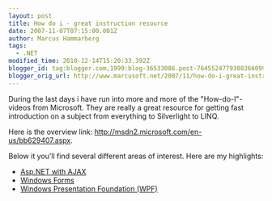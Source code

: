 ```yaml
---
layout: post
title: How do i - great instruction resource
date: 2007-11-07T07:15:00.001Z
author: Marcus Hammarberg
tags:
  - .NET
modified_time: 2010-12-14T15:20:33.392Z
blogger_id: tag:blogger.com,1999:blog-36533086.post-7645524779308366099
blogger_orig_url: http://www.marcusoft.net/2007/11/how-do-i-great-instruction-resource.html
---
```



During the last days i have run into more and more of the
"How-do-I"-videos from Microsoft. They are really a great resource for
getting fast introduction on a subject from everything to <span
id="SPELLING_ERROR_0" class="blsp-spelling-error">Silverlight to
LINQ.

Here is the overview link:
<http://msdn2.microsoft.com/en-us/bb629407.aspx>.

Below it you'll find several different areas of interest.
Here are my highlights:

-   [Asp.NET with AJAX](http://www.asp.net/learn/ajax-videos/)
-   [Windows Forms](http://go.microsoft.com/?linkid=7198818)
-   [Windows Presentation Foundation (WPF)](http://go.microsoft.com/?linkid=7198817)
